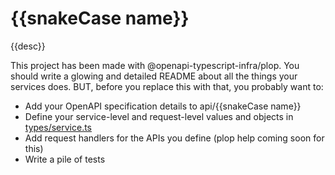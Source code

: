 # {{snakeCase name}}

{{desc}}

This project has been made with @openapi-typescript-infra/plop. You should write a glowing and detailed README about
all the things your services does. BUT, before you replace this with that, you probably want to:

* Add your OpenAPI specification details to api/{{snakeCase name}}
* Define your service-level and request-level values and objects in [types/service.ts](types/services.ts)
* Add request handlers for the APIs you define (plop help coming soon for this)
* Write a pile of tests

